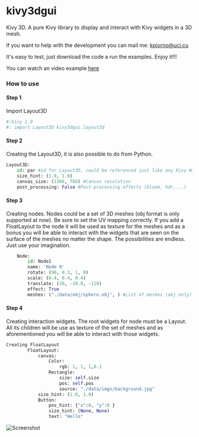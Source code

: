 # kivy3dgui

Kivy 3D. A pure Kivy library to display and interact with Kivy widgets in a 3D mesh.

If you want to help with the development you can mail me: kpiorno@uci.cu

It's easy to test, just download the code a run the examples. Enjoy it!!!

You can watch an video example [here](https://vimeo.com/127000600) 

### How to use
#### Step 1

Import Layout3D

```python
#:kivy 1.0
#: import Layout3D kivy3dgui.layout3d
```
#### Step 2

Creating the Layout3D, it is also possible to do from Python. 

```python
Layout3D:
    id: par #id for Layout3D, could be referenced just like any Kivy Widget
    size_hint: (1.0, 1.0)
    canvas_size: (1366, 768) #Canvas resolution
    post_processing: False #Post-processing effects (bloom, hdr,...)
```
#### Step 3
Creating nodes. 
Nodes could be a set of 3D meshes (obj format is only supported at now). Be sure to set the UV mapping correctly. If you add a FloatLayout to the node it will be used as texture for the meshes and as a bonus you will be able to interact with the widgets that are seen on the surface of the meshes no matter the shape. The possibilities are endless. Just use your imagination. 

```python
    Node:
        id: Node1
        name: 'Node 0'
        rotate: (90, 0.3, 1, 0)
        scale: (0.4, 0.4, 0.4)
        translate: (20, -10.0, -110)
        effect: True
        meshes: ("./data/obj/sphere.obj", ) #List of meshes (obj only)
```        
#### Step 4
Creating interaction widgets.
The root widgets for node must be a Layout. All its children will be use as texture of the set of meshes and as aforementioned you will be able to interact with those widgets.

```python
Creating FloatLayout
        FloatLayout:
            canvas:
                Color:
                    rgb: 1, 1, 1,0.1
                Rectangle:
                    size: self.size
                    pos: self.pos
                    source: "./data/imgs/background.jpg"
            size_hint: (1.0, 1.0)
            Button:
                pos_hint: {"x":0, "y":0 }
                size_hint: (None, None)
                text: "Hello"

```
![Screenshot](https://github.com/kpiorno/kivy3dgui/blob/master/screenshots/screenshot1.jpg "Screenshot")
